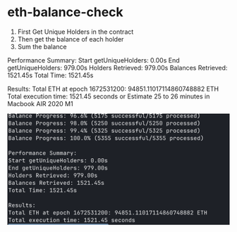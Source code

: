 # eth-balance-check

1. First Get Unique Holders in the contract
2. Then get the balance of each holder
3. Sum the balance

Performance Summary:
Start getUniqueHolders: 0.00s
End getUniqueHolders: 979.00s
Holders Retrieved: 979.00s
Balances Retrieved: 1521.45s
Total Time: 1521.45s

Results:
Total ETH at epoch 1672531200: 94851.11017114860748882 ETH
Total execution time: 1521.45 seconds or Estimate 25 to 26 minutes in Macbook AIR 2020 M1

![Performance Summary](./shot.png)
